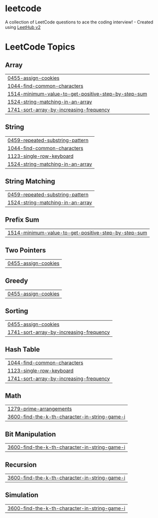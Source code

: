 # leetcode
A collection of LeetCode questions to ace the coding interview! - Created using [LeetHub v2](https://github.com/arunbhardwaj/LeetHub-2.0)

<!---LeetCode Topics Start-->
# LeetCode Topics
## Array
|  |
| ------- |
| [0455-assign-cookies](https://github.com/hasini28u/leetcode/tree/master/0455-assign-cookies) |
| [1044-find-common-characters](https://github.com/hasini28u/leetcode/tree/master/1044-find-common-characters) |
| [1514-minimum-value-to-get-positive-step-by-step-sum](https://github.com/hasini28u/leetcode/tree/master/1514-minimum-value-to-get-positive-step-by-step-sum) |
| [1524-string-matching-in-an-array](https://github.com/hasini28u/leetcode/tree/master/1524-string-matching-in-an-array) |
| [1741-sort-array-by-increasing-frequency](https://github.com/hasini28u/leetcode/tree/master/1741-sort-array-by-increasing-frequency) |
## String
|  |
| ------- |
| [0459-repeated-substring-pattern](https://github.com/hasini28u/leetcode/tree/master/0459-repeated-substring-pattern) |
| [1044-find-common-characters](https://github.com/hasini28u/leetcode/tree/master/1044-find-common-characters) |
| [1123-single-row-keyboard](https://github.com/hasini28u/leetcode/tree/master/1123-single-row-keyboard) |
| [1524-string-matching-in-an-array](https://github.com/hasini28u/leetcode/tree/master/1524-string-matching-in-an-array) |
## String Matching
|  |
| ------- |
| [0459-repeated-substring-pattern](https://github.com/hasini28u/leetcode/tree/master/0459-repeated-substring-pattern) |
| [1524-string-matching-in-an-array](https://github.com/hasini28u/leetcode/tree/master/1524-string-matching-in-an-array) |
## Prefix Sum
|  |
| ------- |
| [1514-minimum-value-to-get-positive-step-by-step-sum](https://github.com/hasini28u/leetcode/tree/master/1514-minimum-value-to-get-positive-step-by-step-sum) |
## Two Pointers
|  |
| ------- |
| [0455-assign-cookies](https://github.com/hasini28u/leetcode/tree/master/0455-assign-cookies) |
## Greedy
|  |
| ------- |
| [0455-assign-cookies](https://github.com/hasini28u/leetcode/tree/master/0455-assign-cookies) |
## Sorting
|  |
| ------- |
| [0455-assign-cookies](https://github.com/hasini28u/leetcode/tree/master/0455-assign-cookies) |
| [1741-sort-array-by-increasing-frequency](https://github.com/hasini28u/leetcode/tree/master/1741-sort-array-by-increasing-frequency) |
## Hash Table
|  |
| ------- |
| [1044-find-common-characters](https://github.com/hasini28u/leetcode/tree/master/1044-find-common-characters) |
| [1123-single-row-keyboard](https://github.com/hasini28u/leetcode/tree/master/1123-single-row-keyboard) |
| [1741-sort-array-by-increasing-frequency](https://github.com/hasini28u/leetcode/tree/master/1741-sort-array-by-increasing-frequency) |
## Math
|  |
| ------- |
| [1279-prime-arrangements](https://github.com/hasini28u/leetcode/tree/master/1279-prime-arrangements) |
| [3600-find-the-k-th-character-in-string-game-i](https://github.com/hasini28u/leetcode/tree/master/3600-find-the-k-th-character-in-string-game-i) |
## Bit Manipulation
|  |
| ------- |
| [3600-find-the-k-th-character-in-string-game-i](https://github.com/hasini28u/leetcode/tree/master/3600-find-the-k-th-character-in-string-game-i) |
## Recursion
|  |
| ------- |
| [3600-find-the-k-th-character-in-string-game-i](https://github.com/hasini28u/leetcode/tree/master/3600-find-the-k-th-character-in-string-game-i) |
## Simulation
|  |
| ------- |
| [3600-find-the-k-th-character-in-string-game-i](https://github.com/hasini28u/leetcode/tree/master/3600-find-the-k-th-character-in-string-game-i) |
<!---LeetCode Topics End-->